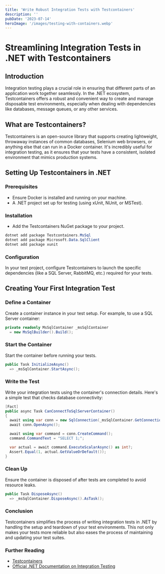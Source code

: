 ```yaml
---
title: 'Write Robust Integration Tests with Testcontainers'
description: ''
pubDate: '2023-07-14'
heroImage: '/images/testing-with-containers.webp'
---
```


# Streamlining Integration Tests in .NET with Testcontainers

## Introduction
Integration testing plays a crucial role in ensuring that different parts of an application work together seamlessly. In the .NET ecosystem, Testcontainers offers a robust and convenient way to create and manage disposable test environments, especially when dealing with dependencies like databases, message queues, or any other services.

## What are Testcontainers?
Testcontainers is an open-source library that supports creating lightweight, throwaway instances of common databases, Selenium web browsers, or anything else that can run in a Docker container. It's incredibly useful for integration testing, as it ensures that your tests have a consistent, isolated environment that mimics production systems.

## Setting Up Testcontainers in .NET
### Prerequisites
- Ensure Docker is installed and running on your machine.
- A .NET project set up for testing (using xUnit, NUnit, or MSTest).

### Installation
- Add the Testcontainers NuGet package to your project.
```csharp
dotnet add package Testcontainers.MsSql
dotnet add package Microsoft.Data.SqlClient
dotnet add package xunit
```

### Configuration
In your test project, configure Testcontainers to launch the specific dependencies (like a SQL Server, RabbitMQ, etc.) required for your tests.

## Creating Your First Integration Test

### Define a Container
Create a container instance in your test setup. For example, to use a SQL Server container:

```csharp
private readonly MsSqlContainer _msSqlContainer 
  = new MsSqlBuilder().Build();
```

### Start the Container
Start the container before running your tests.

```csharp
public Task InitializeAsync() 
  => _msSqlContainer.StartAsync();

```

### Write the Test
Write your integration tests using the container's connection details.
Here's a simple test that checks database connectivity:

```csharp
[Fact]
public async Task CanConnectToSqlServerContainer()
{
  await using var conn = new SqlConnection(_msSqlContainer.GetConnectionString());
  await conn.OpenAsync();

  await using var command = conn.CreateCommand();
  command.CommandText = "SELECT 1;";

  var actual = await command.ExecuteScalarAsync() as int?;
  Assert.Equal(1, actual.GetValueOrDefault());
}
```

### Clean Up
Ensure the container is disposed of after tests are completed to avoid resource leaks.

```csharp
public Task DisposeAsync()
  => _msSqlContainer.DisposeAsync().AsTask();
```

### Conclusion
Testcontainers simplifies the process of writing integration tests in .NET by handling the setup and teardown of your test environments. This not only makes your tests more reliable but also eases the process of maintaining and updating your test suites.

### Further Reading
- [Testcontainers](https://Testcontainers.com/)
- [Official .NET Documentation on Integration Testing](https://learn.microsoft.com/en-us/aspnet/core/test/integration-tests?view=aspnetcore-8.0)
